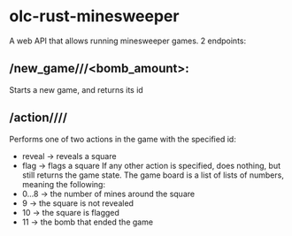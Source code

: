 # olc-rust-minesweeper
A web API that allows running minesweeper games.
2 endpoints:
## /new_game/<xsize>/<ysize>/<bomb_amount>:
Starts a new game, and returns its id
## /action/<id>/<action>/<xpos>/<ypos>
Performs one of two actions in the game with the specified id:
* reveal -> reveals a square
* flag -> flags a square
If any other action is specified, does nothing, but still returns the game state.
The game board is a list of lists of numbers, meaning the following:
* 0...8 -> the number of mines around the square
* 9 -> the square is not revealed
* 10 -> the square is flagged
* 11 -> the bomb that ended the game
